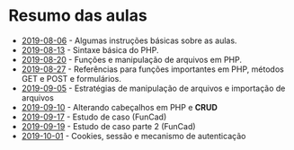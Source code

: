 # Resumo das aulas

- [2019-08-06](2019-08-06) - Algumas instruções básicas sobre as aulas.
- [2019-08-13](2019-08-13) - Sintaxe básica do PHP.
- [2019-08-20](2019-08-20) - Funções e manipulação de arquivos em PHP.
- [2019-08-27](2019-08-27) - Referências para funções importantes em PHP, métodos GET e POST e formulários.
- [2019-09-05](2019-09-05) - Estratégias de manipulação de arquivos e importação de arquivos
- [2019-09-10](2019-09-10) - Alterando cabeçalhos em PHP e **CRUD**
- [2019-09-17](2019-09-17) - Estudo de caso (FunCad)
- [2019-09-19](2019-09-19) - Estudo de caso parte 2 (FunCad)
- [2019-10-01](2019-10-01) - Cookies, sessão e mecanismo de autenticação